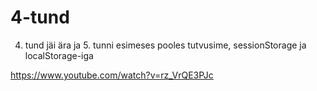 # 4-tund
4. tund jäi ära ja 5. tunni esimeses pooles tutvusime, sessionStorage ja localStorage-iga

https://www.youtube.com/watch?v=rz_VrQE3PJc
